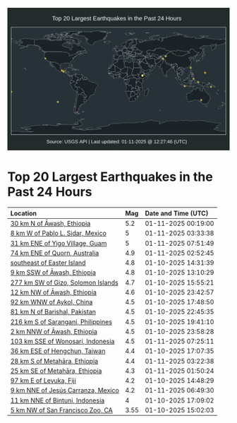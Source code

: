 ![Map](./map.png)

# Top 20 Largest Earthquakes in the Past 24 Hours

| Location | Mag | Date and Time (UTC) |
|:---|:---|:---|
| [30 km N of Āwash, Ethiopia](https://earthquake.usgs.gov/earthquakes/eventpage/us6000pjby) | 5.2 | 01-11-2025 00:19:00 |
| [8 km W of Pablo L. Sidar, Mexico](https://earthquake.usgs.gov/earthquakes/eventpage/us6000pjd4) | 5 | 01-11-2025 03:33:38 |
| [31 km ENE of Yigo Village, Guam](https://earthquake.usgs.gov/earthquakes/eventpage/us6000pjed) | 5 | 01-11-2025 07:51:49 |
| [74 km ENE of Quorn, Australia](https://earthquake.usgs.gov/earthquakes/eventpage/us6000pjcz) | 4.9 | 01-11-2025 02:52:45 |
| [southeast of Easter Island](https://earthquake.usgs.gov/earthquakes/eventpage/us6000pj66) | 4.8 | 01-10-2025 14:31:39 |
| [9 km SSW of Āwash, Ethiopia](https://earthquake.usgs.gov/earthquakes/eventpage/us6000pj5v) | 4.8 | 01-10-2025 13:10:29 |
| [277 km SW of Gizo, Solomon Islands](https://earthquake.usgs.gov/earthquakes/eventpage/us6000pj8j) | 4.7 | 01-10-2025 15:55:21 |
| [12 km NW of Āwash, Ethiopia](https://earthquake.usgs.gov/earthquakes/eventpage/us6000pjbe) | 4.6 | 01-10-2025 23:42:57 |
| [92 km WNW of Aykol, China](https://earthquake.usgs.gov/earthquakes/eventpage/us6000pj8x) | 4.5 | 01-10-2025 17:48:50 |
| [81 km N of Barishal, Pakistan](https://earthquake.usgs.gov/earthquakes/eventpage/us6000pjb8) | 4.5 | 01-10-2025 22:45:35 |
| [216 km S of Sarangani, Philippines](https://earthquake.usgs.gov/earthquakes/eventpage/us6000pj98) | 4.5 | 01-10-2025 19:41:10 |
| [2 km NNW of Āwash, Ethiopia](https://earthquake.usgs.gov/earthquakes/eventpage/us6000pjbk) | 4.5 | 01-10-2025 23:58:28 |
| [103 km SSE of Wonosari, Indonesia](https://earthquake.usgs.gov/earthquakes/eventpage/us6000pje9) | 4.5 | 01-11-2025 07:25:11 |
| [36 km ESE of Hengchun, Taiwan](https://earthquake.usgs.gov/earthquakes/eventpage/us6000pj8r) | 4.4 | 01-10-2025 17:07:35 |
| [28 km S of Metahāra, Ethiopia](https://earthquake.usgs.gov/earthquakes/eventpage/us6000pjdb) | 4.4 | 01-11-2025 03:22:38 |
| [25 km SE of Metahāra, Ethiopia](https://earthquake.usgs.gov/earthquakes/eventpage/us6000pjcv) | 4.3 | 01-11-2025 01:50:24 |
| [97 km E of Levuka, Fiji](https://earthquake.usgs.gov/earthquakes/eventpage/us6000pj63) | 4.2 | 01-10-2025 14:48:29 |
| [9 km NNE of Jesús Carranza, Mexico](https://earthquake.usgs.gov/earthquakes/eventpage/us6000pje4) | 4.2 | 01-11-2025 06:49:30 |
| [11 km NNE of Bintuni, Indonesia](https://earthquake.usgs.gov/earthquakes/eventpage/us6000pj8s) | 4 | 01-10-2025 17:09:02 |
| [5 km NW of San Francisco Zoo, CA](https://earthquake.usgs.gov/earthquakes/eventpage/nc75115421) | 3.55 | 01-10-2025 15:02:03 |
